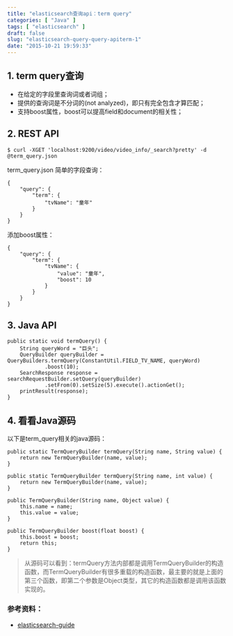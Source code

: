 ```yaml
---
title: "elasticsearch查询api：term query"
categories: [ "Java" ]
tags: [ "elasticsearch" ]
draft: false
slug: "elasticsearch-query-query-apiterm-1"
date: "2015-10-21 19:59:33"
---
```


## 1. term query查询
	
+ 在给定的字段里查询词或者词组；
+ 提供的查询词是不分词的(not analyzed)，即只有完全包含才算匹配；
+ 支持boost属性，boost可以提高field和document的相关性；

## 2. REST API

	$ curl -XGET 'localhost:9200/video/video_info/_search?pretty' -d @term_query.json

term_query.json 
简单的字段查询：

	{
		"query": {
			"term": {
				"tvName": "童年"
			}
		}
	}


<!--more-->


添加boost属性：

	{
		"query": {
			"term": {
				"tvName": {
					"value": "童年",
					"boost": 10
				}
			}
		}
	}

## 3. Java API

	public static void termQuery() {
		String queryWord = "巨头";
		QueryBuilder queryBuilder = QueryBuilders.termQuery(ConstantUtil.FIELD_TV_NAME, queryWord)
				.boost(10);
		SearchResponse response = searchRequestBuilder.setQuery(queryBuilder)
				.setFrom(0).setSize(5).execute().actionGet();
		printResult(response);
	}

## 4. 看看Java源码

以下是term_query相关的java源码：

    public static TermQueryBuilder termQuery(String name, String value) {
        return new TermQueryBuilder(name, value);
    }

    public static TermQueryBuilder termQuery(String name, int value) {
        return new TermQueryBuilder(name, value);
    }

    public TermQueryBuilder(String name, Object value) {
        this.name = name;
        this.value = value;
    }

    public TermQueryBuilder boost(float boost) {
        this.boost = boost;
        return this;
    }

> 从源码可以看到：termQuery方法内部都是调用TermQueryBuilder的构造函数，而TermQueryBuilder有很多重载的构造函数，最主要的就是上面的第三个函数，即第二个参数是Object类型，其它的构造函数都是调用该函数实现的。

### 参考资料：

+ [elasticsearch-guide](http://www.elasticsearch.org/guide/en/elasticsearch/reference/current/query-dsl-term-query.html)
